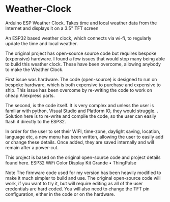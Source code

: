 # Weather-Clock
Arduino ESP Weather Clock. Takes time and local weather data from the Internet and displays it on a 3.5" TFT screen

An ESP32 based weather clock, which connects via wi-fi, to regularly update the time and local weather.

The original project has open-source source code but requires bespoke (expensive) hardware.
I found a few issues that would stop many being able to build this weather clock. These have been overcome, allowing anybody to make the Weather Clock.

First issue was hardware. The code (open-source) is designed to run on bespoke hardware, which is both expensive to purchase and expensive to ship. This issue has been overcome by re-writing the code to work on cheap Aliexpress parts.

The second, is the code itself. It is very complex and unless the user is familiar with python, Visual Studio and Platform IO, they would struggle.
.
Solution here is to re-write and compile the code, so the user can easily flash it directly to the ESP32. 

In order for the user to set their WIFI, time-zone, daylight saving, location, language etc, a new menu has been written, allowing the user to easily add or change these details. Once added, they are saved internally and will remain after a power-cut. 


This project is based on the original open-source code and project details found here.
ESP32 WiFi Color Display Kit Grande • ThingPulse
 
 Note The firmware code used for my version has been heavily modified to make it much simpler to build and use.
 The original open-source code will work, if you want to try it, but will require editing as all of the user credentials are hard coded.
 You will also need to change the TFT pin configuration, either in the code or on the hardware. 

